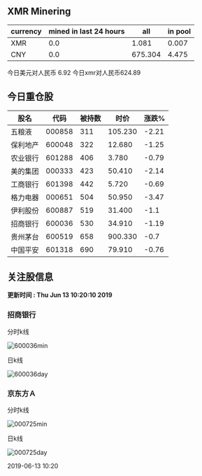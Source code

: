 ## XMR Minering

|currency|mined in last 24 hours|all|in pool|
|---|---|---|---|
|XMR|0.0|1.081|0.007|
|CNY|0.0|675.304|4.475|

今日美元对人民币 6.92	今日xmr对人民币624.89


## 今日重仓股 

|股名|代码|被持数|时价|涨跌%|
|---|---|---|---|---|
|五粮液|000858|311|105.230|-2.21|
|保利地产|600048|322|12.680|-1.25|
|农业银行|601288|406|3.780|-0.79|
|美的集团|000333|423|50.410|-2.14|
|工商银行|601398|442|5.720|-0.69|
|格力电器|000651|504|50.950|-3.47|
|伊利股份|600887|519|31.400|-1.1|
|招商银行|600036|530|34.910|-1.19|
|贵州茅台|600519|658|900.330|-0.7|
|中国平安|601318|690|79.910|-0.76|

## 关注股信息
**更新时间 : Thu Jun 13 10:20:10 2019**
### 招商银行 
分时k线

![600036min](http://image.sinajs.cn/newchart/min/n/sh600036.gif)

日k线

![600036day](http://image.sinajs.cn/newchart/daily/n/sh600036.gif)

### 京东方Ａ 
分时k线

![000725min](http://image.sinajs.cn/newchart/min/n/sz000725.gif)

日k线

![000725day](http://image.sinajs.cn/newchart/daily/n/sz000725.gif)

2019-06-13 10:20